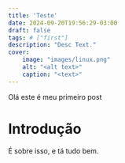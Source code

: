 ```yaml
---
title: 'Teste'
date: 2024-09-20T19:56:29-03:00
draft: false
tags: # ["first"]
description: "Desc Text."
cover:
    image: "images/linux.png"
    alt: "<alt text>"
    caption: "<text>"
---
```


Olá este é meu primeiro post

# Introdução
É sobre isso, e tá tudo bem.